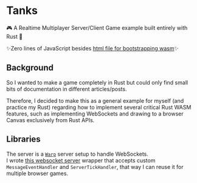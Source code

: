 # Tanks

🎮 A Realtime Multiplayer Server/Client Game example built entirely with Rust 🦀

✨Zero lines of JavaScript besides [html file for bootstrapping wasm](./tanks-worker/index.html)✨

## Background

So I wanted to make a game completely in Rust but could only find small bits of documentation in different articles/posts.

Therefore, I decided to make this as a general example for myself (and practice my Rust) regarding how to implement several critical Rust WASM features, such as implementing WebSockets and drawing to a browser Canvas exclusively from Rust APIs.

## Libraries

The server is a [`Warp`](https://github.com/seanmonstar/warp) server setup to handle WebSockets.
<br>
I wrote [this websocket server](https://github.com/ndbaker1/websocket-server) wrapper that accepts custom `MessageEventHandler` and `ServerTickHandler`, that way I can reuse it for multiple browser games.
